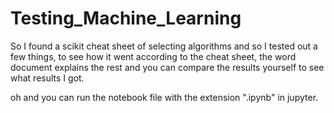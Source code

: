 # Testing_Machine_Learning
So I found a scikit cheat sheet of selecting algorithms and so I tested out a few things, to see how it went according to the cheat sheet, the word document explains the rest and you can compare the results yourself to see what results I got.

oh and you can run the notebook file with the extension ".ipynb" in jupyter.
